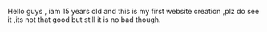 Hello guys , iam 15 years old and this is my first website creation ,plz do see it ,its not that good but still it is no bad though.
